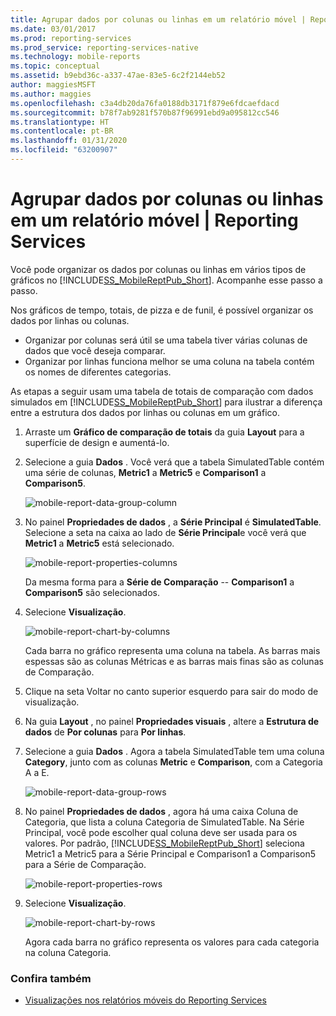 ```yaml
---
title: Agrupar dados por colunas ou linhas em um relatório móvel | Reporting Services | Microsoft Docs
ms.date: 03/01/2017
ms.prod: reporting-services
ms.prod_service: reporting-services-native
ms.technology: mobile-reports
ms.topic: conceptual
ms.assetid: b9ebd36c-a337-47ae-83e5-6c2f2144eb52
author: maggiesMSFT
ms.author: maggies
ms.openlocfilehash: c3a4db20da76fa0188db3171f879e6fdcaefdacd
ms.sourcegitcommit: b78f7ab9281f570b87f96991ebd9a095812cc546
ms.translationtype: HT
ms.contentlocale: pt-BR
ms.lasthandoff: 01/31/2020
ms.locfileid: "63200907"
---
```

# <a name="group-data-by-columns-or-rows-in-a-mobile-report--reporting-services"></a>Agrupar dados por colunas ou linhas em um relatório móvel | Reporting Services
Você pode organizar os dados por colunas ou linhas em vários tipos de gráficos no [!INCLUDE[SS_MobileReptPub_Short](../../includes/ss-mobilereptpub-short.md)]. Acompanhe esse passo a passo.

Nos gráficos de tempo, totais, de pizza e de funil, é possível organizar os dados por linhas ou colunas. 
* Organizar por colunas será útil se uma tabela tiver várias colunas de dados que você deseja comparar. 
* Organizar por linhas funciona melhor se uma coluna na tabela contém os nomes de diferentes categorias. 

As etapas a seguir usam uma tabela de totais de comparação com dados simulados em [!INCLUDE[SS_MobileReptPub_Short](../../includes/ss-mobilereptpub-short.md)] para ilustrar a diferença entre a estrutura dos dados por linhas ou colunas em um gráfico.  

1. Arraste um **Gráfico de comparação de totais** da guia **Layout** para a superfície de design e aumentá-lo.

2. Selecione a guia **Dados** . Você verá que a tabela SimulatedTable contém uma série de colunas, **Metric1** a **Metric5** e **Comparison1** a **Comparison5**. 

   ![mobile-report-data-group-column](../../reporting-services/mobile-reports/media/mobile-report-data-group-column.png)

3. No painel **Propriedades de dados** , a **Série Principal** é **SimulatedTable**. Selecione a seta na caixa ao lado de **Série Principal**e você verá que **Metric1** a **Metric5** está selecionado.

   ![mobile-report-properties-columns](../../reporting-services/mobile-reports/media/mobile-report-properties-columns.png)

   Da mesma forma para a **Série de Comparação** -- **Comparison1** a **Comparison5** são selecionados.
   
4. Selecione **Visualização**.

   ![mobile-report-chart-by-columns](../../reporting-services/mobile-reports/media/mobile-report-chart-by-columns.png)

   Cada barra no gráfico representa uma coluna na tabela. As barras mais espessas são as colunas Métricas e as barras mais finas são as colunas de Comparação.

5. Clique na seta Voltar no canto superior esquerdo para sair do modo de visualização.

6. Na guia **Layout** , no painel **Propriedades visuais** , altere a **Estrutura de dados** de **Por colunas** para **Por linhas**.  

7. Selecione a guia **Dados** . Agora a tabela SimulatedTable tem uma coluna **Category**, junto com as colunas **Metric** e **Comparison**, com a Categoria A a E. 

   ![mobile-report-data-group-rows](../../reporting-services/mobile-reports/media/mobile-report-data-group-rows.png)

8.  No painel **Propriedades de dados** , agora há uma caixa Coluna de Categoria, que lista a coluna Categoria de SimulatedTable. Na Série Principal, você pode escolher qual coluna deve ser usada para os valores. Por padrão, [!INCLUDE[SS_MobileReptPub_Short](../../includes/ss-mobilereptpub-short.md)] seleciona Metric1 a Metric5 para a Série Principal e Comparison1 a Comparison5 para a Série de Comparação. 

    ![mobile-report-properties-rows](../../reporting-services/mobile-reports/media/mobile-report-properties-rows.png)

9. Selecione **Visualização**.

   ![mobile-report-chart-by-rows](../../reporting-services/mobile-reports/media/mobile-report-chart-by-rows.png)

   Agora cada barra no gráfico representa os valores para cada categoria na coluna Categoria.

### <a name="see-also"></a>Confira também
* [Visualizações nos relatórios móveis do Reporting Services](../../reporting-services/mobile-reports/add-visualizations-to-reporting-services-mobile-reports.md)
